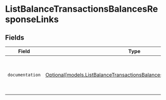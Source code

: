 # ListBalanceTransactionsBalancesResponseLinks


## Fields

| Field                                                                                                                                      | Type                                                                                                                                       | Required                                                                                                                                   | Description                                                                                                                                |
| ------------------------------------------------------------------------------------------------------------------------------------------ | ------------------------------------------------------------------------------------------------------------------------------------------ | ------------------------------------------------------------------------------------------------------------------------------------------ | ------------------------------------------------------------------------------------------------------------------------------------------ |
| `documentation`                                                                                                                            | [Optional[models.ListBalanceTransactionsBalancesResponseDocumentation]](../models/listbalancetransactionsbalancesresponsedocumentation.md) | :heavy_minus_sign:                                                                                                                         | The URL to the generic Mollie API error handling guide.                                                                                    |